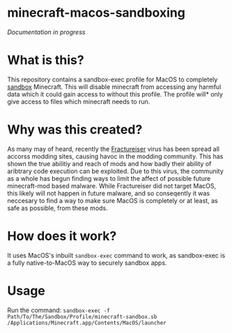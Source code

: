 # minecraft-macos-sandboxing

*Documentation in progress*

# What is this?
This repository contains a sandbox-exec profile for MacOS to completely [sandbox](https://en.wikipedia.org/wiki/Sandbox_(computer_security)) Minecraft. This will disable minecraft from accessing any harmful data which it could gain access to without this profile. The profile will* only give access to files which minecraft needs to run.

# Why was this created?

As many may of heard, recently the [Fractureiser](https://github.com/fractureiser-investigation/fractureiser/) virus has been spread all accorss modding sites, causing havoc in the modding community. This has shown the true abilitiy and reach of mods and how badly their ability of aribtrary code execution can be exploited. Due to this virus, the community as a whole has begun finding ways to limit the affect of possible future minecraft-mod based malware. While Fractureiser did not target MacOS, this likely will not happen in future malware, and so conseqently it was neccesary to find a way to make sure MacOS is completely or at least, as safe as possible, from these mods.

# How does it work?

It uses MacOS's inbuilt `sandbox-exec` command to work, as sandbox-exec is a fully native-to-MacOS way to securely sandbox apps.

# Usage

Run the command:
`sandbox-exec -f Path/To/The/Sandbox/Profile/minecraft-sandbox.sb /Applications/Minecraft.app/Contents/MacOS/launcher`
